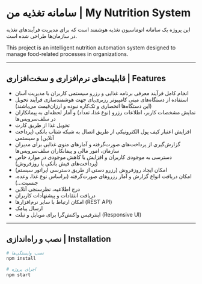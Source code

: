 # سامانه تغذیه من | My Nutrition System

این پروژه یک سامانه اتوماسیون تغذیه هوشمند است که برای مدیریت فرآیندهای تغذیه در سازمان‌ها طراحی شده است.

This project is an intelligent nutrition automation system designed to manage food-related processes in organizations.

---

## قابلیت‌های نرم‌افزاری و سخت‌افزاری | Features

* انجام کامل فرآیند معرفی برنامه غذایی و رزرو سیستمی کاربران با مدیریت آسان  
* استفاده از دستگاه‌های مینی کامپیوتر رزبری‌پای جهت هوشمندسازی فرآیند تحویل (این دستگاه‌ها انحصاری و تک‌کاره نبوده و ارزان‌قیمت می‌باشند)  
* نمایش مشخصات کاربر، اطلاعات رزرو (نوع غذا، تعداد) و آمار لحظه‌ای به پیمانکاران در سلف‌سرویس‌ها  
* تحویل غذا از طریق کارت  
* افزایش اعتبار کیف پول الکترونیکی از طریق اتصال به شبکه شتاب بانکی (پرداخت آنلاین) و سیستمی  
* گزارش‌گیری از پرداخت‌های صورت‌گرفته و آمارهای منوی غذایی برای مدیران سازمان، امور مالی و پیمانکاران سلف‌سرویس‌ها  
* دسترسی به موجودی کاربران و افزایش یا کاهش موجودی در موارد خاص (پرداخت‌های فیش بانکی یا روزفروش)  
* امکان ایجاد روزفروش (رزرو دستی از طریق دسترسی اپراتور سیستم)  
* امکان دریافت انواع گزارش و آمار رزروهای صورت‌گرفته (براساس نوع غذا، وعده، جنسیت...)  
* درج اطلاعیه، نظرسنجی آنلاین  
* دریافت انتقادات و پیشنهادات کاربران  
* امکان ارتباط با سایر نرم‌افزارها (REST API)  
* ارسال پیامک  
* اینترفیس واکنش‌گرا برای موبایل و تبلت (Responsive UI)  

---

## نصب و راه‌اندازی | Installation

```bash
# نصب وابستگی‌ها
npm install

# اجرای پروژه
npm start

